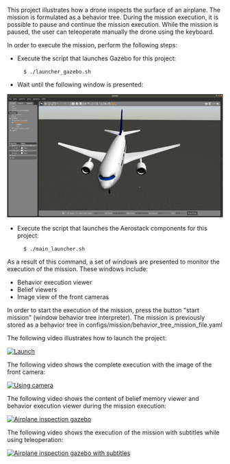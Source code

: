 This project illustrates how a drone inspects the surface of an airplane. The mission is formulated as a behavior tree. During the mission execution, it is possible to pause and continue the mission execution. While the mission is paused, the user can teleoperate manually the drone using the keyboard.

In order to execute the mission, perform the following steps:

- Execute the script that launches Gazebo for this project:

        $ ./launcher_gazebo.sh

- Wait until the following window is presented:

<img src="https://github.com/aerostack/airplane_inspection_gazebo/blob/master/doc/AirplaneInspectionFirstImage.png" width=600>

- Execute the script that launches the Aerostack components for this project:

        $ ./main_launcher.sh

As a result of this command, a set of windows are presented to monitor the execution of the mission. These windows include:
- Behavior execution viewer
- Belief viewers 
- Image view of the front cameras

In order to start the execution of the mission, press the button "start mission" (window behavior tree interpreter). The mission is previously stored as a behavior tree in configs/mission/behavior_tree_mission_file.yaml

The following video illustrates how to launch the project:

[ ![Launch](https://i.ibb.co/4SrqBPY/youtubepage1-800.png)](https://youtu.be/xETjawUBR2M)

The following video shows the complete execution with the image of the front camera:

[ ![Using camera](https://i.ibb.co/2d0JHgK/youtubepage2-800.png)](https://youtu.be/nVDlk8b8eyk)

The following video shows the content of belief memory viewer and behavior execution viewer during the mission execution:
  
[ ![Airplane inspection gazebo](https://i.ibb.co/zhwk4jB/youtubepage3-800.png)](https://youtu.be/mPCTLPO-F_A)

The following video shows the execution of the mission with subtitles while using teleoperation:

[ ![Airplane inspection gazebo with subtitles](https://i.ibb.co/DRQKPw2/capiavion2-800.png)](https://youtu.be/3l02MxyfGow)
